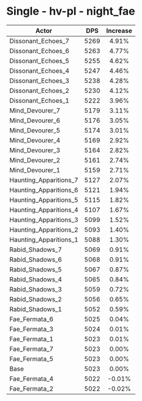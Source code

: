 # Single - hv-pl - night_fae
| Actor | DPS | Increase |
|---|:---:|:---:|
|Dissonant_Echoes_7|5269|4.91%|
|Dissonant_Echoes_6|5263|4.77%|
|Dissonant_Echoes_5|5255|4.62%|
|Dissonant_Echoes_4|5247|4.46%|
|Dissonant_Echoes_3|5238|4.28%|
|Dissonant_Echoes_2|5230|4.12%|
|Dissonant_Echoes_1|5222|3.96%|
|Mind_Devourer_7|5179|3.11%|
|Mind_Devourer_6|5176|3.05%|
|Mind_Devourer_5|5174|3.01%|
|Mind_Devourer_4|5169|2.92%|
|Mind_Devourer_3|5164|2.82%|
|Mind_Devourer_2|5161|2.74%|
|Mind_Devourer_1|5159|2.71%|
|Haunting_Apparitions_7|5127|2.07%|
|Haunting_Apparitions_6|5121|1.94%|
|Haunting_Apparitions_5|5115|1.82%|
|Haunting_Apparitions_4|5107|1.67%|
|Haunting_Apparitions_3|5099|1.52%|
|Haunting_Apparitions_2|5093|1.40%|
|Haunting_Apparitions_1|5088|1.30%|
|Rabid_Shadows_7|5069|0.91%|
|Rabid_Shadows_6|5068|0.91%|
|Rabid_Shadows_5|5067|0.87%|
|Rabid_Shadows_4|5065|0.84%|
|Rabid_Shadows_3|5059|0.72%|
|Rabid_Shadows_2|5056|0.65%|
|Rabid_Shadows_1|5052|0.59%|
|Fae_Fermata_6|5025|0.04%|
|Fae_Fermata_3|5024|0.01%|
|Fae_Fermata_1|5023|0.01%|
|Fae_Fermata_7|5023|0.00%|
|Fae_Fermata_5|5023|0.00%|
|Base|5023|0.00%|
|Fae_Fermata_4|5022|-0.01%|
|Fae_Fermata_2|5022|-0.02%|
